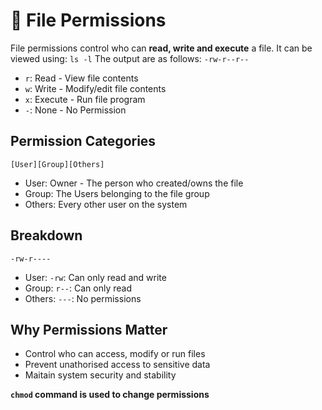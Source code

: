 # 📁 File Permissions

File permissions control who can **read, write and execute** a file. It can be viewed using: `ls -l`
The output are as follows: `-rw-r--r--`

- `r`: Read - View file contents
- `w`: Write - Modify/edit file contents
- `x`: Execute - Run file program
- `-`: None - No Permission

## Permission Categories

`[User][Group][Others]`

- User: Owner - The person who created/owns the file
- Group: The Users belonging to the file group
- Others: Every other user on the system

## Breakdown

`-rw-r----`

- User: `-rw`: Can only read and write
- Group: `r--`: Can only read
- Others: `---`: No permissions

## Why Permissions Matter

- Control who can access, modify or run files
- Prevent unathorised access to sensitive data
- Maitain system security and stability

**`chmod` command is used to change permissions**
